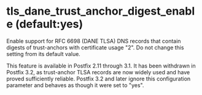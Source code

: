 # tls_dane_trust_anchor_digest_enable (default:yes) 

 Enable support for RFC 6698 (DANE TLSA) DNS records that contain
digests of trust-anchors with certificate usage "2".  Do not change
this setting from its default value.  

 This feature is available in Postfix 2.11 through 3.1.  It has
been withdrawn in Postfix 3.2, as trust-anchor TLSA records are now
widely used and have proved sufficiently reliable.  Postfix 3.2 and
later ignore this configuration parameter and behaves as though it
were set to "yes".  


